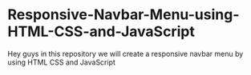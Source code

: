 # Responsive-Navbar-Menu-using-HTML-CSS-and-JavaScript
Hey guys in this repository we will create a responsive navbar menu by using HTML CSS and JavaScript
